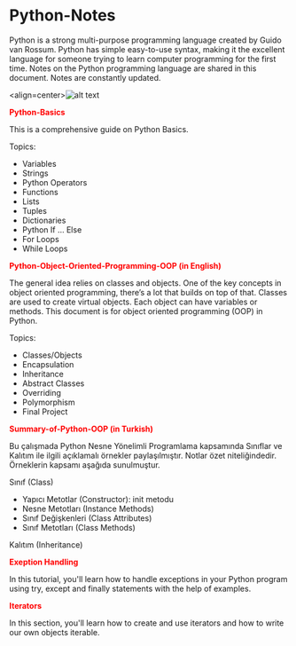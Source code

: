 # Python-Notes

Python is a strong multi-purpose programming language created by Guido van Rossum. Python has simple easy-to-use syntax, making it the excellent language for someone trying to learn computer programming for the first time.
Notes on the Python programming language are shared in this document. Notes are constantly updated.

<align=center>![alt text](https://upload.wikimedia.org/wikipedia/commons/thumb/f/f8/Python_logo_and_wordmark.svg/375px-Python_logo_and_wordmark.svg.png)</align>

<b><font color="red">Python-Basics</font></b>

This is a comprehensive guide on Python Basics.

Topics:
- Variables
- Strings
- Python Operators
- Functions
- Lists
- Tuples
- Dictionaries
- Python If … Else
- For Loops
- While Loops


<b><font color="red">Python-Object-Oriented-Programming-OOP (in English)</font></b>

The general idea relies on classes and objects. One of the key concepts in object oriented programming, there’s a lot that builds on top of that. Classes are used to create virtual objects. Each object can have variables or methods. This document is for object oriented programming (OOP) in Python.

Topics:
- Classes/Objects
- Encapsulation
- Inheritance
- Abstract Classes
- Overriding
- Polymorphism
- Final Project

<b><font color="red">Summary-of-Python-OOP (in Turkish)</font></b>

Bu çalışmada Python Nesne Yönelimli Programlama kapsamında Sınıflar ve Kalıtım ile ilgili açıklamalı örnekler paylaşılmıştır. Notlar özet niteliğindedir. Örneklerin kapsamı aşağıda sunulmuştur.

Sınıf (Class)
- Yapıcı Metotlar (Constructor): init metodu
- Nesne Metotları (Instance Methods)
- Sınıf Değişkenleri (Class Attributes)
- Sınıf Metotları (Class Methods)

Kalıtım (Inheritance)

<b><font color="red">Exeption Handling</font></b>

In this tutorial, you'll learn how to handle exceptions in your Python program using try, except and finally statements with the help of examples.

<b><font color="red">Iterators</font></b>

In this section, you'll learn how to create and use iterators and how to write our own objects iterable.
